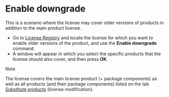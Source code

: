 # Enable downgrade
      
This is a scenario where the license may cover older versions of products in addition to the main product license.
     
- Go to [License Registry](../../../list-of-windows/alvao-asset-management-console/software/license-registry) and locate the license for which you want to enable older versions of the product, and use the **Enable downgrade** command.
- A window will appear in which you select the specific products that the license should also cover, and then press **OK**.

> [!NOTE]
> The license covers the main license product (+ package components) as well as all products (and their package components) listed on the tab [Substitute products](../../../list-of-windows/alvao-asset-management-console/software/license-registry/edit/edit-license/substitute-products) (license modification).
